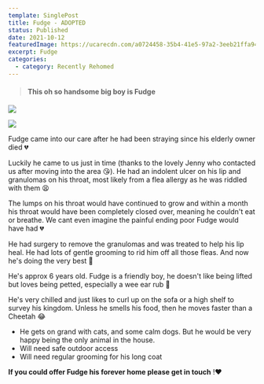 ```yaml
---
template: SinglePost
title: Fudge - ADOPTED
status: Published
date: 2021-10-12
featuredImage: https://ucarecdn.com/a0724458-35b4-41e5-97a2-3eeb21ffa94d/-/crop/519x394/0,0/-/preview/
excerpt: Fudge
categories:
  - category: Recently Rehomed
---
```

> #### This oh so handsome big boy is Fudge

![](https://ucarecdn.com/0d16de0a-e587-4ef2-8456-9b4ca49c719d/)

![](https://ucarecdn.com/a5d6ce23-aaf6-479b-9c8a-e61285d90fe4/)

Fudge came into our care after he had been straying since his elderly owner died 💔

Luckily he came to us just in time (thanks to the lovely Jenny who contacted us after moving into the area 😘). He had an indolent ulcer on his lip and granulomas on his throat, most likely from a flea allergy as he was riddled with them 😫

The lumps on his throat would have continued to grow and within a month his throat would have been completely closed over, meaning he couldn't eat or breathe. We cant even imagine the painful ending poor Fudge would have had 💔

He had surgery to remove the granulomas and was treated to help his lip heal. He had lots of gentle grooming to rid him off all those fleas. And now he's doing the very best 🤩

He's approx 6 years old. Fudge is a friendly boy, he doesn't like being lifted but loves being petted, especially a wee ear rub 🥰

He's very chilled and just likes to curl up on the sofa or a high shelf to survey his kingdom. Unless he smells his food, then he moves faster than a Cheetah 😂

* He gets on grand with cats, and some calm dogs. But he would be very happy being the only animal in the house.
* Will need safe outdoor access
* Will need regular grooming for his long coat

**If you could offer Fudge his forever home please get in touch** !❤️